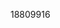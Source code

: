 [//]: # (Created by ./bin/manage_files.pl from ./species/Meloidogyne_hapla/PRJNA29083/Meloidogyne_hapla_PRJNA29083.publication.html on Thu Jun 11 13:44:45 2020)
18809916
